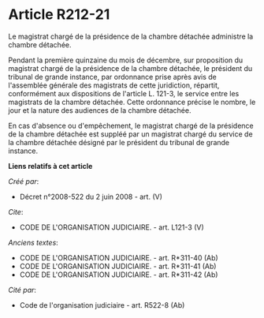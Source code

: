 # Article R212-21

Le magistrat chargé de la présidence de la chambre détachée administre la chambre détachée. 

Pendant la première quinzaine du mois de décembre, sur proposition du magistrat chargé de la présidence de la chambre
détachée, le président du tribunal de grande instance, par ordonnance prise après avis de l'assemblée générale des magistrats
de cette juridiction, répartit, conformément aux dispositions de l'article L. 121-3, le service entre les magistrats de la
chambre détachée. Cette ordonnance précise le nombre, le jour et la nature des audiences de la chambre détachée. 

En cas d'absence ou d'empêchement, le magistrat chargé de la présidence de la chambre détachée est suppléé par un magistrat
chargé du service de la chambre détachée désigné par le président du tribunal de grande instance.

**Liens relatifs à cet article**

_Créé par_:

  - Décret n°2008-522 du 2 juin 2008 - art. (V)

_Cite_:

  - CODE DE L'ORGANISATION JUDICIAIRE. - art. L121-3 (V)

_Anciens textes_:

  - CODE DE L'ORGANISATION JUDICIAIRE. - art. R*311-40 (Ab)
  - CODE DE L'ORGANISATION JUDICIAIRE. - art. R*311-41 (Ab)
  - CODE DE L'ORGANISATION JUDICIAIRE. - art. R*311-42 (Ab)

_Cité par_:

  - Code de l'organisation judiciaire - art. R522-8 (Ab)
